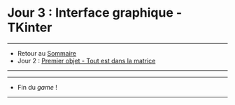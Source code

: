 # Jour 3 : Interface graphique - TKinter

---

- Retour au [Sommaire](index.md)
- Jour 2 : [Premier objet - Tout est dans la matrice](jour%202.md)

---




---

- Fin du _game_ !

---








